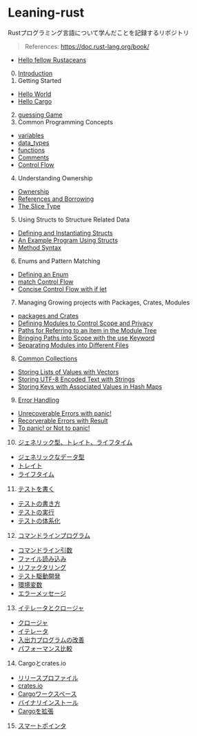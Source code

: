 # Leaning-rust

Rustプログラミング言語について学んだことを記録するリポジトリ

> References: https://doc.rust-lang.org/book/

- [Hello fellow Rustaceans](https://github.com/ittokun/leaning-rust/tree/main/projects/hello_fellow_rustaceans)

0.  [Introduction](https://github.com/ittokun/leaning-rust/tree/main/docs/ch00-00-introduction.md)
1.  Getting Started
   - [Hello World](https://github.com/ittokun/leaning-rust/tree/main/docs/ch01-02-hello-world.md)
   - [Hello Cargo](https://github.com/ittokun/leaning-rust/tree/main/docs/ch01-03-hello-cargo.md)
2.  [guessing Game](https://github.com/ittokun/leaning-rust/tree/main/docs/ch02-00-guessing-game.md)
3.  Common Programming Concepts
   - [variables](https://github.com/ittokun/leaning-rust/tree/main/docs/ch03-01-variables-and-mutability.md)
   - [data_types](https://github.com/ittokun/leaning-rust/tree/main/docs/ch03-02-data-types.md)
   - [functions](https://github.com/ittokun/leaning-rust/tree/main/docs/ch03-03-functions.md)
   - [Comments](https://github.com/ittokun/leaning-rust/tree/main/docs/ch03-04-comments.md)
   - [Control Flow](https://github.com/ittokun/leaning-rust/tree/main/docs/ch03-05-control-flow.md)
4.  Understanding Ownership
   - [Ownership](https://github.com/ittokun/leaning-rust/tree/main/docs/ch04-01-what-is-ownership.md)
   - [References and Borrowing](https://github.com/ittokun/leaning-rust/tree/main/docs/ch04-02-references-and-borrowing.md)
   - [The Slice Type](https://github.com/ittokun/leaning-rust/tree/main/docs/ch04-03-the-slice-type.md)
5.  Using Structs to Structure Related Data
   - [Defining and Instantiating Structs](https://github.com/ittokun/leaning-rust/tree/main/docs/ch05-01-defining-and-instantiating-structs.md)
   - [An Example Program Using Structs](https://github.com/ittokun/leaning-rust/tree/main/docs/ch05-02-an-example-program-using-structs.md)
   - [Method Syntax](https://github.com/ittokun/leaning-rust/tree/main/docs/ch05-03-method-syntax.md)
6.  Enums and Pattern Matching
   - [Defining an Enum](https://github.com/ittokun/leaning-rust/tree/main/docs/ch06-01-defining-an-enum.md)
   - [match Control Flow](https://github.com/ittokun/leaning-rust/tree/main/docs/ch06-02-the-match-control-flow-construct.md)
   - [Concise Control Flow with if let](https://github.com/ittokun/leaning-rust/tree/main/docs/ch06-03-concise-control-flow-with-if-let.md)
7.  Managing Growing projects with Packages, Crates, Modules
   - [packages and Crates](https://github.com/ittokun/leaning-rust/tree/main/docs/ch07-01-packages-and-crates.md)
   - [Defining Modules to Control Scope and Privacy](https://github.com/ittokun/leaning-rust/tree/main/docs/ch07-02-defining-modules-control-scope-privacy.md)
   - [Paths for Referring to an Item in the Module Tree](https://github.com/ittokun/leaning-rust/tree/main/docs/ch07-03-paths-referring-to-item-module-tree.md)
   - [Bringing Paths into Scope with the use Keyword](https://github.com/ittokun/leaning-rust/tree/main/docs/ch07-04-bringing-paths-into-scope-with-the-use-keyword.md)
   - [Separating Modules into Different Files](https://github.com/ittokun/leaning-rust/tree/main/docs/ch07-05-separating-modules-into-different-files.md)
8.  [Common Collections](https://github.com/ittokun/leaning-rust/tree/main/docs/ch08-00-common-collections.md)
   - [Storing Lists of Values with Vectors](https://github.com/ittokun/leaning-rust/tree/main/docs/ch08-01-storing-lists-of-values-with-vectors.md)
   - [Storing UTF-8 Encoded Text with Strings](https://github.com/ittokun/leaning-rust/tree/main/docs/ch08-02-storing-utf8-encoded-text-with-strings.md)
   - [Storing Keys with Associated Values in Hash Maps](https://github.com/ittokun/leaning-rust/tree/main/docs/ch08-03-hash-maps.md)
9.  [Error Handling](https://github.com/ittokun/leaning-rust/tree/main/docs/ch09-00-error-handling.md)
   - [Unrecoverable Errors with panic!](https://github.com/ittokun/leaning-rust/tree/main/docs/ch09-01-panic.md)
   - [Recorverable Errors with Result](https://github.com/ittokun/leaning-rust/tree/main/docs/ch09-02-result.md)
   - [To panic! or Not to panic!](https://github.com/ittokun/leaning-rust/tree/main/docs/ch09-03-panic-or-not-panic.md)
10. [ジェネリック型、トレイト、ライフタイム](https://github.com/ittokun/leaning-rust/tree/main/docs/ch10-00-generics.md)
   - [ジェネリックなデータ型](https://github.com/ittokun/leaning-rust/tree/main/docs/ch10-01-syntax.md)
   - [トレイト](https://github.com/ittokun/leaning-rust/tree/main/docs/ch10-02-trait.md)
   - [ライフタイム](https://github.com/ittokun/leaning-rust/tree/main/docs/ch10-03-lifetime.md)
11. [テストを書く](https://github.com/ittokun/leaning-rust/tree/main/docs/ch11-00-testing.md)
   - [テストの書き方](https://github.com/ittokun/leaning-rust/tree/main/docs/ch11-01-writing-test.md)
   - [テストの実行](https://github.com/ittokun/leaning-rust/tree/main/docs/ch11-02-running-tests.md)
   - [テストの体系化](https://github.com/ittokun/leaning-rust/tree/main/docs/ch11-03-test-organization.md)
12. [コマンドラインプログラム](https://github.com/ittokun/leaning-rust/tree/main/docs/ch12-00-commandline.md)
   - [コマンドライン引数](https://github.com/ittokun/leaning-rust/tree/main/docs/ch12-01-arguments.md)
   - [ファイル読み込み](https://github.com/ittokun/leaning-rust/tree/main/docs/ch12-02-reading-a-file.md)
   - [リファクタリング](https://github.com/ittokun/leaning-rust/tree/main/docs/ch12-03-refactoring.md)
   - [テスト駆動開発](https://github.com/ittokun/leaning-rust/tree/main/docs/ch12-04-testing.md)
   - [環境変数](https://github.com/ittokun/leaning-rust/tree/main/docs/ch12-05-environment-variable.md)
   - [エラーメッセージ](https://github.com/ittokun/leaning-rust/tree/main/docs/ch12-06-error-message.md)
13. [イテレータとクロージャ](https://github.com/ittokun/leaning-rust/tree/main/docs/ch13-00-functional-features.md)
   - [クロージャ](https://github.com/ittokun/leaning-rust/tree/main/docs/ch13-01-closures.md)
   - [イテレータ](https://github.com/ittokun/leaning-rust/tree/main/docs/ch13-02-iterators.md)
   - [入出力プログラムの改善](https://github.com/ittokun/leaning-rust/tree/main/docs/ch13-03-improving-io-project.md)
   - [パフォーマンス比較](https://github.com/ittokun/leaning-rust/tree/main/docs/ch13-04-performance.md)
14. Cargoとcrates.io
   - [リリースプロファイル](https://github.com/ittokun/leaning-rust/tree/main/docs/ch14-01-release-profiles.md)
   - [crates.io](https://github.com/ittokun/leaning-rust/tree/main/docs/ch14-02-crates-io.md)
   - [Cargoワークスペース](https://github.com/ittokun/leaning-rust/tree/main/docs/ch14-03-carge-workspaces.md)
   - [バイナリインストール](https://github.com/ittokun/leaning-rust/tree/main/docs/ch14-04-install-binary.md)
   - [Cargoを拡張](https://github.com/ittokun/leaning-rust/tree/main/docs/ch14-05-extending-cargo.md)
15. [スマートポインタ](https://github.com/ittokun/leaning-rust/tree/main/docs/ch15-00-smart-pointers.md)
